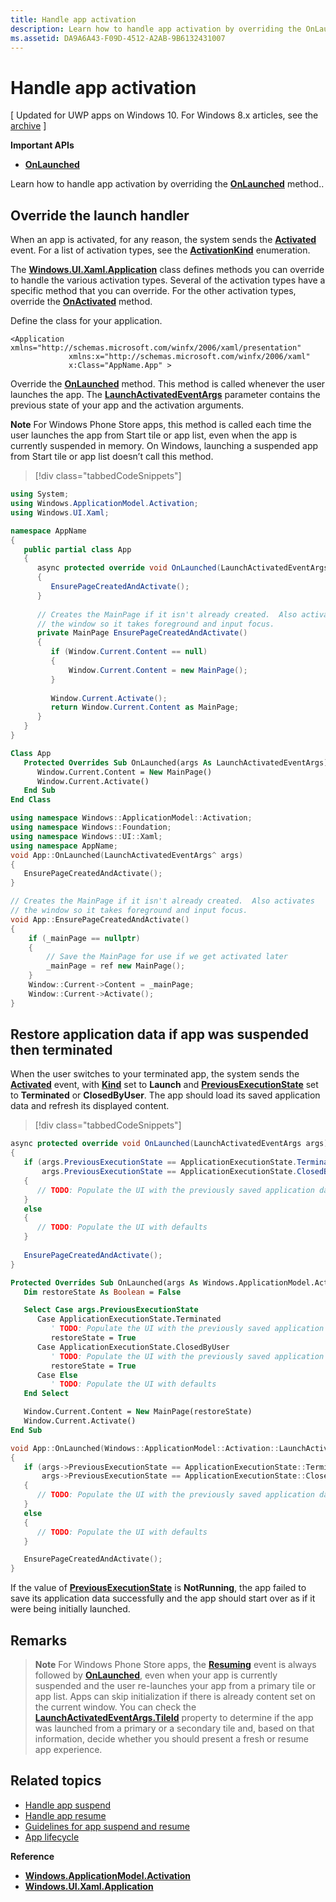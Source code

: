 ```yaml
---
title: Handle app activation
description: Learn how to handle app activation by overriding the OnLaunched method.
ms.assetid: DA9A6A43-F09D-4512-A2AB-9B6132431007
---
```


# Handle app activation


\[ Updated for UWP apps on Windows 10. For Windows 8.x articles, see the [archive](http://go.microsoft.com/fwlink/p/?linkid=619132) \]


**Important APIs**

-   [**OnLaunched**](https://msdn.microsoft.com/library/windows/apps/br242335)

Learn how to handle app activation by overriding the [**OnLaunched**](https://msdn.microsoft.com/library/windows/apps/br242335) method..

## Override the launch handler

When an app is activated, for any reason, the system sends the [**Activated**](https://msdn.microsoft.com/library/windows/apps/br225018) event. For a list of activation types, see the [**ActivationKind**](https://msdn.microsoft.com/library/windows/apps/br224693) enumeration.

The [**Windows.UI.Xaml.Application**](https://msdn.microsoft.com/library/windows/apps/br242324) class defines methods you can override to handle the various activation types. Several of the activation types have a specific method that you can override. For the other activation types, override the [**OnActivated**](https://msdn.microsoft.com/library/windows/apps/br242330) method.

Define the class for your application.

```xaml
<Application xmlns="http://schemas.microsoft.com/winfx/2006/xaml/presentation"
             xmlns:x="http://schemas.microsoft.com/winfx/2006/xaml" 
             x:Class="AppName.App" >
```

Override the [**OnLaunched**](https://msdn.microsoft.com/library/windows/apps/br242335) method. This method is called whenever the user launches the app. The [**LaunchActivatedEventArgs**](https://msdn.microsoft.com/library/windows/apps/br224731) parameter contains the previous state of your app and the activation arguments.

**Note**  For Windows Phone Store apps, this method is called each time the user launches the app from Start tile or app list, even when the app is currently suspended in memory. On Windows, launching a suspended app from Start tile or app list doesn’t call this method.

> [!div class="tabbedCodeSnippets"]
```cs
using System;
using Windows.ApplicationModel.Activation;
using Windows.UI.Xaml;

namespace AppName
{
   public partial class App
   {
      async protected override void OnLaunched(LaunchActivatedEventArgs args)
      {
         EnsurePageCreatedAndActivate();
      }
      
      // Creates the MainPage if it isn't already created.  Also activates
      // the window so it takes foreground and input focus.
      private MainPage EnsurePageCreatedAndActivate()
      {
         if (Window.Current.Content == null)
         {
             Window.Current.Content = new MainPage();
         }
         
         Window.Current.Activate();
         return Window.Current.Content as MainPage;
      }
   }
}
```
```vb
Class App
   Protected Overrides Sub OnLaunched(args As LaunchActivatedEventArgs)
      Window.Current.Content = New MainPage()
      Window.Current.Activate()
   End Sub
End Class
```
```cpp
using namespace Windows::ApplicationModel::Activation;
using namespace Windows::Foundation;
using namespace Windows::UI::Xaml;
using namespace AppName;
void App::OnLaunched(LaunchActivatedEventArgs^ args)
{
   EnsurePageCreatedAndActivate();
}

// Creates the MainPage if it isn't already created.  Also activates
// the window so it takes foreground and input focus.
void App::EnsurePageCreatedAndActivate()
{
    if (_mainPage == nullptr)
    {
        // Save the MainPage for use if we get activated later
        _mainPage = ref new MainPage();
    }
    Window::Current->Content = _mainPage;
    Window::Current->Activate();
}
```

## Restore application data if app was suspended then terminated


When the user switches to your terminated app, the system sends the [**Activated**](https://msdn.microsoft.com/library/windows/apps/br225018) event, with [**Kind**](https://msdn.microsoft.com/library/windows/apps/br224728) set to **Launch** and [**PreviousExecutionState**](https://msdn.microsoft.com/library/windows/apps/br224729) set to **Terminated** or **ClosedByUser**. The app should load its saved application data and refresh its displayed content.

> [!div class="tabbedCodeSnippets"]
```cs
async protected override void OnLaunched(LaunchActivatedEventArgs args)
{
   if (args.PreviousExecutionState == ApplicationExecutionState.Terminated ||
       args.PreviousExecutionState == ApplicationExecutionState.ClosedByUser)
   {
      // TODO: Populate the UI with the previously saved application data
   }
   else
   {
      // TODO: Populate the UI with defaults
   }
   
   EnsurePageCreatedAndActivate();
}
```
```vb
Protected Overrides Sub OnLaunched(args As Windows.ApplicationModel.Activation.LaunchActivatedEventArgs)
   Dim restoreState As Boolean = False

   Select Case args.PreviousExecutionState
      Case ApplicationExecutionState.Terminated
         ' TODO: Populate the UI with the previously saved application data
         restoreState = True
      Case ApplicationExecutionState.ClosedByUser
         ' TODO: Populate the UI with the previously saved application data
         restoreState = True
      Case Else
         ' TODO: Populate the UI with defaults
   End Select

   Window.Current.Content = New MainPage(restoreState)
   Window.Current.Activate()
End Sub
```
```cpp
void App::OnLaunched(Windows::ApplicationModel::Activation::LaunchActivatedEventArgs^ args)
{
   if (args->PreviousExecutionState == ApplicationExecutionState::Terminated ||
       args->PreviousExecutionState == ApplicationExecutionState::ClosedByUser)
   {
      // TODO: Populate the UI with the previously saved application data
   }
   else
   {
      // TODO: Populate the UI with defaults
   }

   EnsurePageCreatedAndActivate();
}
```

If the value of [**PreviousExecutionState**](https://msdn.microsoft.com/library/windows/apps/br224729) is **NotRunning**, the app failed to save its application data successfully and the app should start over as if it were being initially launched.

## Remarks

> **Note**  For Windows Phone Store apps, the [**Resuming**](https://msdn.microsoft.com/library/windows/apps/br242339) event is always followed by [**OnLaunched**](https://msdn.microsoft.com/library/windows/apps/br242335), even when your app is currently suspended and the user re-launches your app from a primary tile or app list. Apps can skip initialization if there is already content set on the current window. You can check the [**LaunchActivatedEventArgs.TileId**](https://msdn.microsoft.com/library/windows/apps/br224736) property to determine if the app was launched from a primary or a secondary tile and, based on that information, decide whether you should present a fresh or resume app experience.

## Related topics

* [Handle app suspend](suspend-an-app.md)
* [Handle app resume](resume-an-app.md)
* [Guidelines for app suspend and resume](https://msdn.microsoft.com/library/windows/apps/hh465088)
* [App lifecycle](app-lifecycle.md)

**Reference**

* [**Windows.ApplicationModel.Activation**](https://msdn.microsoft.com/library/windows/apps/br224766)
* [**Windows.UI.Xaml.Application**](https://msdn.microsoft.com/library/windows/apps/br242324)

 

 





<!--HONumber=May16_HO4-->


